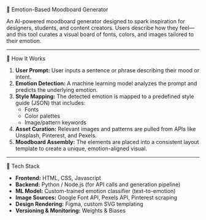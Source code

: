 🎨 Emotion-Based Moodboard Generator

An AI-powered moodboard generator designed to spark inspiration for designers, students, and content creators. Users describe how they feel—and this tool curates a visual board of fonts, colors, and images tailored to their emotion.

---

🧠 How It Works

1. **User Prompt:** User inputs a sentence or phrase describing their mood or intent.
2. **Emotion Detection:** A machine learning model analyzes the prompt and predicts the underlying emotion.
3. **Style Mapping:** The detected emotion is mapped to a predefined style guide (JSON) that includes:
   - Fonts
   - Color palettes
   - Image/pattern keywords
4. **Asset Curation:** Relevant images and patterns are pulled from APIs like Unsplash, Pinterest, and Pexels.
5. **Moodboard Assembly:** The elements are placed into a consistent layout template to create a unique, emotion-aligned visual.

---

🧩 Tech Stack

- **Frontend:** HTML, CSS, Javascript
- **Backend:** Python / Node.js (for API calls and generation pipeline)
- **ML Model:** Custom-trained emotion classifier (text-to-emotion)
- **Image Sources:** Google Font API, Pexels API, Pinterest scraping
- **Design Rendering:** Figma, custom SVG templating
- **Versioning & Monitoring:** Weights & Biases
